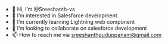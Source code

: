 - 👋 Hi, I’m @Sreeshanth-vs
- 👀 I’m interested in Salesforce development
- 🌱 I’m currently learning Lightning web component
- 💞️ I’m looking to collaborate on salesforce development
- 📫 How to reach me via sreeshanthpuduppanam@gmail.com

<!---
Sreeshanth-vs/Sreeshanth-vs is a ✨ special ✨ repository because its `README.md` (this file) appears on your GitHub profile.
You can click the Preview link to take a look at your changes.
--->
